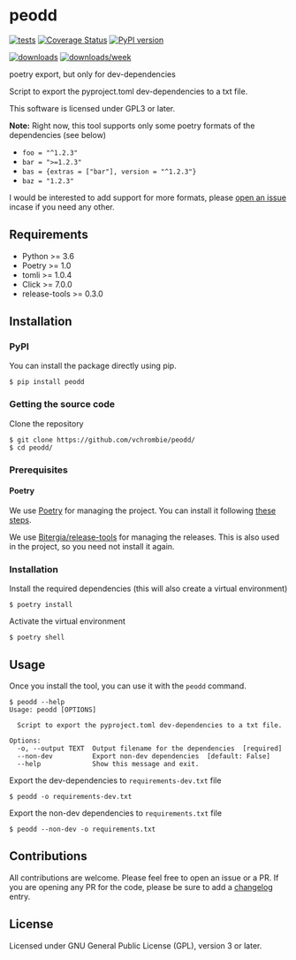 # peodd 

[![tests](https://github.com/vchrombie/peodd/actions/workflows/tests.yml/badge.svg)](https://github.com/vchrombie/peodd/actions/workflows/tests.yml) 
[![Coverage Status](https://coveralls.io/repos/github/vchrombie/peodd/badge.svg?branch=master)](https://coveralls.io/github/vchrombie/peodd?branch=master) 
[![PyPI version](https://badge.fury.io/py/peodd.svg)](https://badge.fury.io/py/peodd)

[![downloads](https://static.pepy.tech/badge/peodd)](https://pepy.tech/project/peodd)
[![downloads/week](https://static.pepy.tech/badge/peodd/week)](https://pepy.tech/project/peodd)

poetry export, but only for dev-dependencies

Script to export the pyproject.toml dev-dependencies to a txt file.

This software is licensed under GPL3 or later.

**Note:** Right now, this tool supports only some poetry formats of the dependencies (see below)

- `foo = "^1.2.3"`
- `bar = ">=1.2.3"`
- `bas = {extras = ["bar"], version = "^1.2.3"}`
- `baz = "1.2.3"`

I would be interested to add support for more formats, please 
[open an issue](https://github.com/vchrombie/peodd/issues/new) incase if you need any other. 

## Requirements

 * Python >= 3.6
 * Poetry >= 1.0
 * tomli >= 1.0.4
 * Click >= 7.0.0
 * release-tools >= 0.3.0

## Installation

### PyPI

You can install the package directly using pip.
```
$ pip install peodd
```

### Getting the source code

Clone the repository
```
$ git clone https://github.com/vchrombie/peodd/
$ cd peodd/
```

### Prerequisites

#### Poetry

We use [Poetry](https://python-poetry.org/docs/) for managing the project.
You can install it following [these steps](https://python-poetry.org/docs/#installation).

We use [Bitergia/release-tools](https://github.com/Bitergia/release-tools) for managing 
the releases. This is also used in the project, so you need not install it again.

### Installation

Install the required dependencies (this will also create a virtual environment)
```
$ poetry install
```

Activate the virtual environment
```
$ poetry shell
```

## Usage

Once you install the tool, you can use it with the `peodd` command.
```
$ peodd --help
Usage: peodd [OPTIONS]

  Script to export the pyproject.toml dev-dependencies to a txt file.

Options:
  -o, --output TEXT  Output filename for the dependencies  [required]
  --non-dev          Export non-dev dependencies  [default: False]
  --help             Show this message and exit.
```

Export the dev-dependencies to `requirements-dev.txt` file
```
$ peodd -o requirements-dev.txt
```

Export the non-dev dependencies to `requirements.txt` file
```
$ peodd --non-dev -o requirements.txt
```

## Contributions

All contributions are welcome. Please feel free to open an issue or a PR. 
If you are opening any PR for the code, please be sure to add a 
[changelog](https://github.com/Bitergia/release-tools#changelog) entry.

## License

Licensed under GNU General Public License (GPL), version 3 or later.
